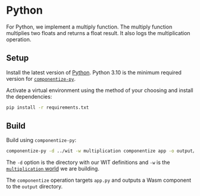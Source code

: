 # Python

For Python, we implement a multiply function. The multiply function multiplies two floats and returns a float result. It also logs the multiplication operation.

## Setup

Install the latest version of [Python][install-python]. Python 3.10 is the minimum required version for [`componentize-py`][componentize-py].

Activate a virtual environment using the method of your choosing and install the dependencies:

```sh
pip install -r requirements.txt
```

## Build

Build using `componentize-py`:

```sh
componentize-py -d ../wit -w multiplication componentize app -o output/multiply.wasm
```

The `-d` option is the directory with our WIT definitions and `-w` is the [`multiplication` world][multiplication-wit] we are building.

The `componentize` operation targets `app.py` and outputs a Wasm component to the `output` directory.

[componentize-py]: https://github.com/bytecodealliance/componentize-py
[install-python]: https://www.python.org/downloads/
[multiplication-wit]: ../wit/multiplication.wit
